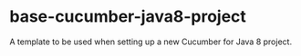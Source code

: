 # base-cucumber-java8-project
A template to be used when setting up a new Cucumber for Java 8 project.
